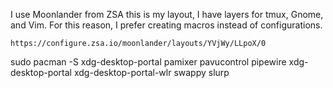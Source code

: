 

I use Moonlander from ZSA this is my layout, 
I have layers for tmux, Gnome, and Vim. For this reason, I prefer creating macros instead of configurations.
```
https://configure.zsa.io/moonlander/layouts/YVjWy/LLpoX/0
```

sudo pacman -S xdg-desktop-portal pamixer pavucontrol pipewire xdg-desktop-portal xdg-desktop-portal-wlr swappy slurp
